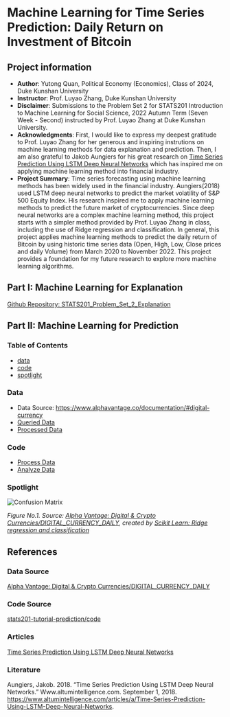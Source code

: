 # Machine Learning for Time Series Prediction: Daily Return on Investment of Bitcoin
## Project information
- **Author**: Yutong Quan, Political Economy (Economics), Class of 2024, Duke Kunshan University
- **Instructor**: Prof. Luyao Zhang, Duke Kunshan University
- **Disclaimer**: Submissions to the Problem Set 2 for STATS201 Introduction to Machine Learning for Social Science, 2022 Autumn Term (Seven Week - Second) instructed by Prof. Luyao Zhang at Duke Kunshan University.
- **Acknowledgments**: First, I would like to express my deepest gratitude to Prof. Luyao Zhang for her generous and inspiring instrutions on machine learning methods for data explanation and prediction. Then, I am also grateful to Jakob Aungiers for his great research on [Time Series Prediction Using LSTM Deep Neural Networks](https://www.altumintelligence.com/articles/a/Time-Series-Prediction-Using-LSTM-Deep-Neural-Networks) which has inspired me on applying machine learning method into financial industry.
- **Project Summary**: Time series forecasting using machine learning methods has been widely used in the financial industry. Aungiers(2018) used LSTM deep neural networks to predict the market volatility of S&P 500 Equity Index. His research inspired me to apply machine learning methods to predict the future market of cryptocurrencies. Since deep neural networks are a complex machine learning method, this project starts with a simpler method provided by Prof. Luyao Zhang in class, including the use of Ridge regression and classification. In general, this project applies machine learning methods to predict the daily return of Bitcoin by using historic time series data (Open, High, Low, Close prices and daily Volume) from March 2020 to November 2022. This project provides a foundation for my future research to explore more machine learning algorithms.

## Part I: Machine Learning for Explanation
[Github Repository: STATS201_Problem_Set_2_Explanation](https://github.com/yutongquan/STATS201_Problem_Set_2_Explanation)

## Part II: Machine Learning for Prediction
### Table of Contents
- [data](https://github.com/yutongquan/STATS201_Problem_Set_2/tree/main/Data)
- [code](https://github.com/yutongquan/STATS201_Problem_Set_2/tree/main/Code)
- [spotlight](https://github.com/yutongquan/STATS201_Problem_Set_2/tree/main/Spotlight)

### Data
- Data Source: https://www.alphavantage.co/documentation/#digital-currency
- [Queried Data](https://github.com/yutongquan/STATS201_Problem_Set_2/tree/main/Data/queried_data)
- [Processed Data](https://github.com/yutongquan/STATS201_Problem_Set_2/tree/main/Data/processed_data)

### Code
- [Process Data](https://github.com/yutongquan/STATS201_Problem_Set_2/blob/main/Code/Process_Data.ipynb)
- [Analyze Data](https://github.com/yutongquan/STATS201_Problem_Set_2/blob/main/Code/Analyze_Data.ipynb)

### Spotlight
![Confusion Matrix](https://github.com/yutongquan/STATS201_Problem_Set_2/blob/main/Spotlight/Confusion%20Matrix_Ridge%20Classfier.png)

*Figure No.1. Source: [Alpha Vantage: Digital & Crypto Currencies/DIGITAL_CURRENCY_DAILY](https://www.alphavantage.co/documentation/#digital-currency), created by [Scikit Learn: Ridge regression and classification](https://scikit-learn.org/stable/modules/linear_model.html#ridge-regression-and-classification)*

## References

### Data Source
[Alpha Vantage: Digital & Crypto Currencies/DIGITAL_CURRENCY_DAILY](https://www.alphavantage.co/documentation/#digital-currency)
### Code Source
[stats201-tutorial-prediction/code](https://github.com/Rising-Stars-by-Sunshine/stats201-tutorial-prediction/tree/main/code)
### Articles
[Time Series Prediction Using LSTM Deep Neural Networks](https://www.altumintelligence.com/articles/a/Time-Series-Prediction-Using-LSTM-Deep-Neural-Networks)
### Literature
Aungiers, Jakob. 2018. “Time Series Prediction Using LSTM Deep Neural Networks.” Www.altumintelligence.com. September 1, 2018. https://www.altumintelligence.com/articles/a/Time-Series-Prediction-Using-LSTM-Deep-Neural-Networks.


